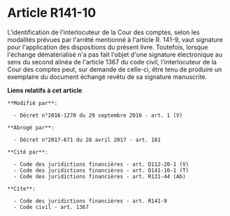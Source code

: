 # Article R141-10

L'identification de l'interlocuteur de la Cour des comptes, selon les modalités prévues par l'arrêté mentionné à l'article R.
141-9, vaut signature pour l'application des dispositions du présent livre. Toutefois, lorsque l'échange dématérialisé n'a
pas fait l'objet d'une signature électronique au sens du second alinéa de l'article 1367 du code civil, l'interlocuteur de la
Cour des comptes peut, sur demande de celle-ci, être tenu de produire un exemplaire du document échangé revêtu de sa
signature manuscrite.

**Liens relatifs à cet article**

	**Modifié par**:

	  - Décret n°2016-1278 du 29 septembre 2016 - art. 1 (V)

	**Abrogé par**:

	  - Décret n°2017-671 du 28 avril 2017 - art. 181

	**Cité par**:

	  - Code des juridictions financières - art. D112-20-1 (V)
	  - Code des juridictions financières - art. D141-10-1 (T)
	  - Code des juridictions financières - art. R131-44 (Ab)

	**Cite**:

	  - Code des juridictions financières - art. R141-9
	  - Code civil - art. 1367
